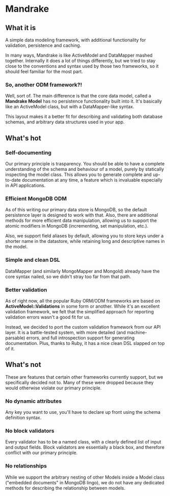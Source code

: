# Mandrake

## What it is

A simple data modeling framework, with additional functionality for validation, persistence and caching.

In many ways, Mandrake is like ActiveModel and DataMapper mashed together.
Internally it does a lot of things differently, but we tried to stay close to the conventions
and syntax used by those two frameworks, so it should feel familiar for the most part.


### So, another ODM framework?!

Well, sort of. The main difference is that the core data model, called a **Mandrake Model** has no
persistence functionality built into it. It's basically like an ActiveModel class, but with a
DataMapper-like syntax.

This layout makes it a better fit for describing and validating both database schemas, and arbitrary
data structures used in your app.


## What's hot

### Self-documenting

Our primary principle is trasparency. You should be able to have a complete understanding
of the schema and behaviour of a model, purely by statically inspecting the model class.
This allows you to generate complete and up-to-date documentation at any time, a feature
which is invaluable especially in API applications.


### Efficient MongoDB ODM

As of this writing our primary data store is MongoDB, so the default persistence layer
is designed to work with that. Also, there are additional methods for more efficient data
manipulation, allowing us to support the atomic modifiers in MongoDB (incrementing, set manipulation, etc.).

Also, we support field aliases by default, allowing you to store keys under a shorter name in the datastore,
while retaining long and descriptive names in the model.


### Simple and clean DSL

DataMapper (and similarly MongoMapper and MongoId) already have the core syntax nailed, so we
didn't stray too far from that path.


### Better validation

As of right now, all the popular Ruby ORM/ODM frameworks are based on **ActiveModel::Validations** in
some form or another. While it's an excellent validation framework, we felt that the simplified approach
for reporting validation errors wasn't a good fit for us.

Instead, we decided to port the custom validation framework from our API layer. It is a battle-tested system,
with more detailed (and machine-parsable) errors, and full introspection support for generating documentation.
Plus, thanks to Ruby, it has a nice clean DSL slapped on top of it.



## What's not

These are features that certain other frameworks currently support, but we specifically
decided not to. Many of these were dropped because they would otherwise violate our
primary principle.


### No dynamic attributes

Any key you want to use, you'll have to declare up front using the schema definition
syntax.


### No block validators

Every validator has to be a named class, with a clearly defined list of input and output fields.
Block validators are essentially a black box, and therefore conflict with our primary principle.


### No relationships

While we support the arbitrary nesting of other Models inside a Model class ("embedded documents" in MongoDB lingo),
we do not have any dedicated methods for describing the relationship between models.

